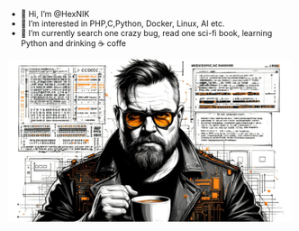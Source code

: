 - 👋 Hi, I’m @HexNIK
- 👀 I’m interested in PHP,C,Python, Docker, Linux, AI etc.
- 🌱 I’m currently search one crazy bug, read one sci-fi book, learning Python and drinking ☕ coffe

![HexNIK](000.jpeg)

<!---
HexNIK/HexNIK is a ✨ special ✨ repository because its `README.md` (this file) appears on your GitHub profile.
You can click the Preview link to take a look at your changes.
--->
